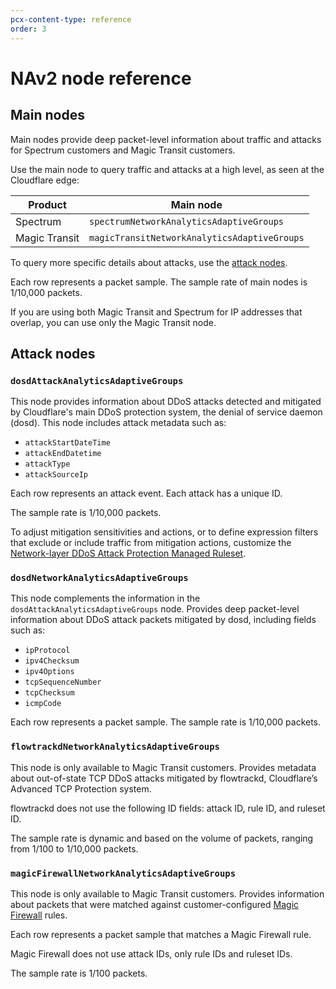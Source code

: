 ```yaml
---
pcx-content-type: reference
order: 3
---
```


# NAv2 node reference

## Main nodes

Main nodes provide deep packet-level information about traffic and attacks for Spectrum customers and Magic Transit customers.

Use the main node to query traffic and attacks at a high level, as seen at the Cloudflare edge:

Product       | Main node
--------------|---------------------------------------------
Spectrum      | `spectrumNetworkAnalyticsAdaptiveGroups`
Magic Transit | `magicTransitNetworkAnalyticsAdaptiveGroups`

To query more specific details about attacks, use the [attack nodes](#attack-nodes).

Each row represents a packet sample. The sample rate of main nodes is 1/10,000 packets.

If you are using both Magic Transit and Spectrum for IP addresses that overlap, you can use only the Magic Transit node.

## Attack nodes

### `dosdAttackAnalyticsAdaptiveGroups`

This node provides information about DDoS attacks detected and mitigated by Cloudflare's main DDoS protection system, the denial of service daemon (dosd). This node includes attack metadata such as:

* `attackStartDateTime`
* `attackEndDatetime`
* `attackType`
* `attackSourceIp`

Each row represents an attack event. Each attack has a unique ID.

The sample rate is 1/10,000 packets.

<Aside type="note" header="Adjusting attack mitigation">  

To adjust mitigation sensitivities and actions, or to define expression filters that exclude or include traffic from mitigation actions, customize the [Network-layer DDoS Attack Protection Managed Ruleset](https://developers.cloudflare.com/ddos-protection/managed-rulesets/network).

</Aside>

### `dosdNetworkAnalyticsAdaptiveGroups`

This node complements the information in the `dosdAttackAnalyticsAdaptiveGroups` node. Provides deep packet-level information about DDoS attack packets mitigated by dosd, including fields such as:

* `ipProtocol`
* `ipv4Checksum`
* `ipv4Options`
* `tcpSequenceNumber`
* `tcpChecksum`
* `icmpCode`

Each row represents a packet sample. The sample rate is 1/10,000 packets.

### `flowtrackdNetworkAnalyticsAdaptiveGroups`

This node is only available to Magic Transit customers. Provides metadata about out-of-state TCP DDoS attacks mitigated by flowtrackd, Cloudflare’s Advanced TCP Protection system.

flowtrackd does not use the following ID fields: attack ID, rule ID, and ruleset ID.

The sample rate is dynamic and based on the volume of packets, ranging from 1/100 to 1/10,000 packets.

### `magicFirewallNetworkAnalyticsAdaptiveGroups`

This node is only available to Magic Transit customers. Provides information about packets that were matched against customer-configured [Magic Firewall](https://developers.cloudflare.com/magic-firewall/) rules.

Each row represents a packet sample that matches a Magic Firewall rule.

Magic Firewall does not use attack IDs, only rule IDs and ruleset IDs.

The sample rate is 1/100 packets.
